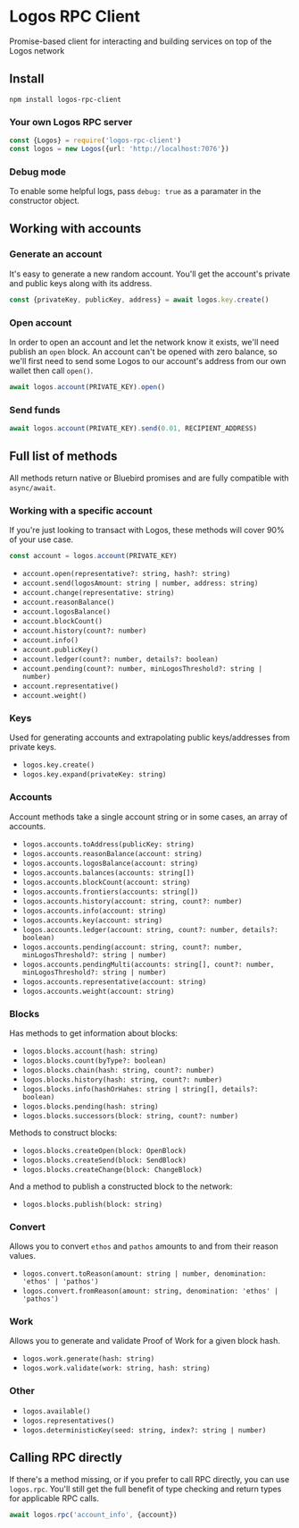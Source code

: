 # Logos RPC Client

Promise-based client for interacting and building services on top of the Logos network

## Install

`npm install logos-rpc-client`

### Your own Logos RPC server

```typescript
const {Logos} = require('logos-rpc-client')
const logos = new Logos({url: 'http://localhost:7076'})
```

### Debug mode

To enable some helpful logs, pass `debug: true` as a paramater in the constructor object.

## Working with accounts

### Generate an account

It's easy to generate a new random account. You'll get the account's private and public keys along with its address.

```typescript
const {privateKey, publicKey, address} = await logos.key.create()
```

### Open account

In order to open an account and let the network know it exists, we'll need publish an `open` block. An account can't be opened with zero balance, so we'll first need to send some Logos to our account's address from our own wallet then call `open()`.

```typescript
await logos.account(PRIVATE_KEY).open()
```

### Send funds

```typescript
await logos.account(PRIVATE_KEY).send(0.01, RECIPIENT_ADDRESS)
```

## Full list of methods

All methods return native or Bluebird promises and are fully compatible with `async/await`.

### Working with a specific account

If you're just looking to transact with Logos, these methods will cover 90% of your use case.

```typescript
const account = logos.account(PRIVATE_KEY)
```

* `account.open(representative?: string, hash?: string)`
* `account.send(logosAmount: string | number, address: string)`
* `account.change(representative: string)`
* `account.reasonBalance()`
* `account.logosBalance()`
* `account.blockCount()`
* `account.history(count?: number)`
* `account.info()`
* `account.publicKey()`
* `account.ledger(count?: number, details?: boolean)`
* `account.pending(count?: number, minLogosThreshold?: string | number)`
* `account.representative()`
* `account.weight()`

### Keys

Used for generating accounts and extrapolating public keys/addresses from private keys.

* `logos.key.create()`
* `logos.key.expand(privateKey: string)`

### Accounts

Account methods take a single account string or in some cases, an array of accounts.

* `logos.accounts.toAddress(publicKey: string)`
* `logos.accounts.reasonBalance(account: string)`
* `logos.accounts.logosBalance(account: string)`
* `logos.accounts.balances(accounts: string[])`
* `logos.accounts.blockCount(account: string)`
* `logos.accounts.frontiers(accounts: string[])`
* `logos.accounts.history(account: string, count?: number)`
* `logos.accounts.info(account: string)`
* `logos.accounts.key(account: string)`
* `logos.accounts.ledger(account: string, count?: number, details?: boolean)`
* `logos.accounts.pending(account: string, count?: number, minLogosThreshold?: string | number)`
* `logos.accounts.pendingMulti(accounts: string[], count?: number, minLogosThreshold?: string | number)`
* `logos.accounts.representative(account: string)`
* `logos.accounts.weight(account: string)`

### Blocks

Has methods to get information about blocks:

* `logos.blocks.account(hash: string)`
* `logos.blocks.count(byType?: boolean)`
* `logos.blocks.chain(hash: string, count?: number)`
* `logos.blocks.history(hash: string, count?: number)`
* `logos.blocks.info(hashOrHahes: string | string[], details?: boolean)`
* `logos.blocks.pending(hash: string)`
* `logos.blocks.successors(block: string, count?: number)`

Methods to construct blocks:

* `logos.blocks.createOpen(block: OpenBlock)`
* `logos.blocks.createSend(block: SendBlock)`
* `logos.blocks.createChange(block: ChangeBlock)`

And a method to publish a constructed block to the network:

* `logos.blocks.publish(block: string)`

### Convert

Allows you to convert `ethos` and `pathos` amounts to and from their reason values.

* `logos.convert.toReason(amount: string | number, denomination: 'ethos' | 'pathos')`
* `logos.convert.fromReason(amount: string, denomination: 'ethos' | 'pathos')`

### Work

Allows you to generate and validate Proof of Work for a given block hash.

* `logos.work.generate(hash: string)`
* `logos.work.validate(work: string, hash: string)`

### Other

* `logos.available()`
* `logos.representatives()`
* `logos.deterministicKey(seed: string, index?: string | number)`

## Calling RPC directly

If there's a method missing, or if you prefer to call RPC directly, you can use `logos.rpc`. You'll still get the full benefit of type checking and return types for applicable RPC calls.

```typescript
await logos.rpc('account_info', {account})
```

